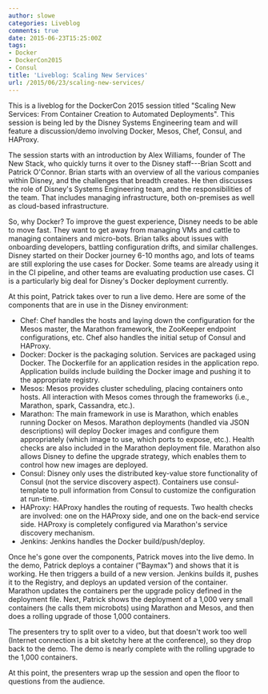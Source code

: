 ```yaml
---
author: slowe
categories: Liveblog
comments: true
date: 2015-06-23T15:25:00Z
tags:
- Docker
- DockerCon2015
- Consul
title: 'Liveblog: Scaling New Services'
url: /2015/06/23/scaling-new-services/
---
```


This is a liveblog for the DockerCon 2015 session titled "Scaling New Services: From Container Creation to Automated Deployments". This session is being led by the Disney Systems Engineering team and will feature a discussion/demo involving Docker, Mesos, Chef, Consul, and HAProxy.

The session starts with an introduction by Alex Williams, founder of The New Stack, who quickly turns it over to the Disney staff---Brian Scott and Patrick O'Connor. Brian starts with an overview of all the various companies within Disney, and the challenges that breadth creates. He then discusses the role of Disney's Systems Engineering team, and the responsibilities of the team. That includes managing infrastructure, both on-premises as well as cloud-based infrastructure.

So, why Docker? To improve the guest experience, Disney needs to be able to move fast. They want to get away from managing VMs and cattle to managing containers and micro-bots. Brian talks about issues with onboarding developers, battling configuration drifts, and similar challenges. Disney started on their Docker journey 6-10 months ago, and lots of teams are still exploring the use cases for Docker. Some teams are already using it in the CI pipeline, and other teams are evaluating production use cases. CI is a particularly big deal for Disney's Docker deployment currently.

At this point, Patrick takes over to run a live demo. Here are some of the components that are in use in the Disney environment:

* Chef: Chef handles the hosts and laying down the configuration for the Mesos master, the Marathon framework, the ZooKeeper endpoint configurations, etc. Chef also handles the initial setup of Consul and HAProxy.
* Docker: Docker is the packaging solution. Services are packaged using Docker. The Dockerfile for an application resides in the application repo. Application builds include building the Docker image and pushing it to the appropriate registry.
* Mesos: Mesos provides cluster scheduling, placing containers onto hosts. All interaction with Mesos comes through the frameworks (i.e., Marathon, spark, Cassandra, etc.). 
* Marathon: The main framework in use is Marathon, which enables running Docker on Mesos. Marathon deployments (handled via JSON descriptions) will deploy Docker images and configure them appropriately (which image to use, which ports to expose, etc.). Health checks are also included in the Marathon deployment file. Marathon also allows Disney to define the upgrade strategy, which enables them to control how new images are deployed.
* Consul: Disney only uses the distributed key-value store functionality of Consul (not the service discovery aspect). Containers use consul-template to pull information from Consul to customize the configuration at run-time.
* HAProxy: HAProxy handles the routing of requests. Two health checks are involved: one on the HAProxy side, and one on the back-end service side. HAProxy is completely configured via Marathon's service discovery mechanism.
* Jenkins: Jenkins handles the Docker build/push/deploy.

Once he's gone over the components, Patrick moves into the live demo. In the demo, Patrick deploys a container ("Baymax") and shows that it is working. He then triggers a build of a new version. Jenkins builds it, pushes it to the Registry, and deploys an updated version of the container. Marathon updates the containers per the upgrade policy defined in the deployment file. Next, Patrick shows the deployment of a 1,000 very small containers (he calls them microbots) using Marathon and Mesos, and then does a rolling upgrade of those 1,000 containers.

The presenters try to split over to a video, but that doesn't work too well (Internet connection is a bit sketchy here at the conference), so they drop back to the demo. The demo is nearly complete with the rolling upgrade to the 1,000 containers.

At this point, the presenters wrap up the session and open the floor to questions from the audience.